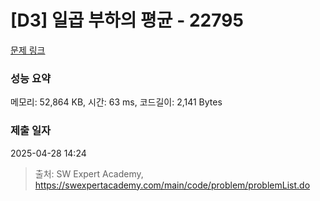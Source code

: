# [D3] 일곱 부하의 평균 - 22795 

[문제 링크](https://swexpertacademy.com/main/code/problem/problemDetail.do?contestProbId=AZND_Dyq8SUDFAWB) 

### 성능 요약

메모리: 52,864 KB, 시간: 63 ms, 코드길이: 2,141 Bytes

### 제출 일자

2025-04-28 14:24



> 출처: SW Expert Academy, https://swexpertacademy.com/main/code/problem/problemList.do